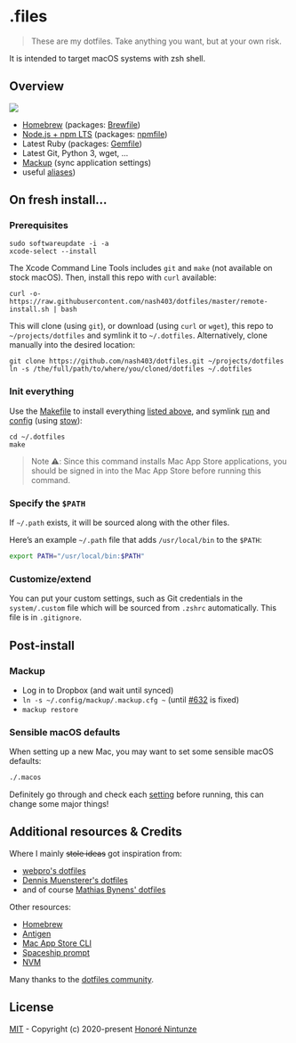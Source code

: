 # .files

> These are my dotfiles. Take anything you want, but at your own risk.

It is intended to target macOS systems with zsh shell.


## Overview

![](https://imgs.xkcd.com/comics/borrow_your_laptop.png)

- [Homebrew](https://brew.sh) (packages: [Brewfile](./Brewfile))
- [Node.js + npm LTS](https://nodejs.org/en/download/) (packages: [npmfile](./npmfile))
- Latest Ruby (packages: [Gemfile](./Gemfile))
- Latest Git, Python 3, wget, ...
- [Mackup](https://github.com/lra/mackup) (sync application settings)
- useful [aliases](./system/.alias))

## On fresh install...

### Prerequisites

    sudo softwareupdate -i -a
    xcode-select --install

The Xcode Command Line Tools includes `git` and `make` (not available on stock macOS).
Then, install this repo with `curl` available:

    curl -o- https://raw.githubusercontent.com/nash403/dotfiles/master/remote-install.sh | bash

This will clone (using `git`), or download (using `curl` or `wget`), this repo to `~/projects/dotfiles` and symlink it to `~/.dotfiles`. Alternatively, clone manually into the desired location:

    git clone https://github.com/nash403/dotfiles.git ~/projects/dotfiles
    ln -s /the/full/path/to/where/you/cloned/dotfiles ~/.dotfiles

### Init everything

Use the [Makefile](./Makefile) to install everything [listed above](#overview), and symlink [run](./run) and [config](./config) (using [stow](https://www.gnu.org/software/stow/)):

    cd ~/.dotfiles
    make
    
> Note :warning:: Since this command installs Mac App Store applications, you should be signed in into the Mac App Store before running this command.

### Specify the `$PATH`

If `~/.path` exists, it will be sourced along with the other files.

Here’s an example `~/.path` file that adds `/usr/local/bin` to the `$PATH`:

```bash
export PATH="/usr/local/bin:$PATH"
```

### Customize/extend

You can put your custom settings, such as Git credentials in the `system/.custom` file which will be sourced from `.zshrc` automatically. This file is in `.gitignore`.


## Post-install

### Mackup

  - Log in to Dropbox (and wait until synced)
  - `ln -s ~/.config/mackup/.mackup.cfg ~` (until [#632](https://github.com/lra/mackup/pull/632) is fixed)
  - `mackup restore`

### Sensible macOS defaults

When setting up a new Mac, you may want to set some sensible macOS defaults:

```bash
./.macos
```

Definitely go through and check each [setting](./run/.macos) before running, this can change some major things!

## Additional resources & Credits

Where I mainly ~~stole ideas~~ got inspiration from:
  - [webpro's dotfiles](https://github.com/webpro/dotfiles)
  - [Dennis Muensterer's dotfiles](https://github.com/dnnsmnstrr/dotfiles)
  - and of course [Mathias Bynens' dotfiles](https://github.com/mathiasbynens/dotfiles)

Other resources:
  - [Homebrew](https://brew.sh)
  - [Antigen](http://antigen.sharats.me/)
  - [Mac App Store CLI](https://github.com/mas-cli/mas)
  - [Spaceship prompt](https://github.com/denysdovhan/spaceship-prompt)
  - [NVM](https://github.com/nvm-sh/nvm)

Many thanks to the [dotfiles community](https://dotfiles.github.io).

## License

[MIT](./LICENSE) - Copyright (c) 2020-present [Honoré Nintunze](https://twitter.com/nash_403)

